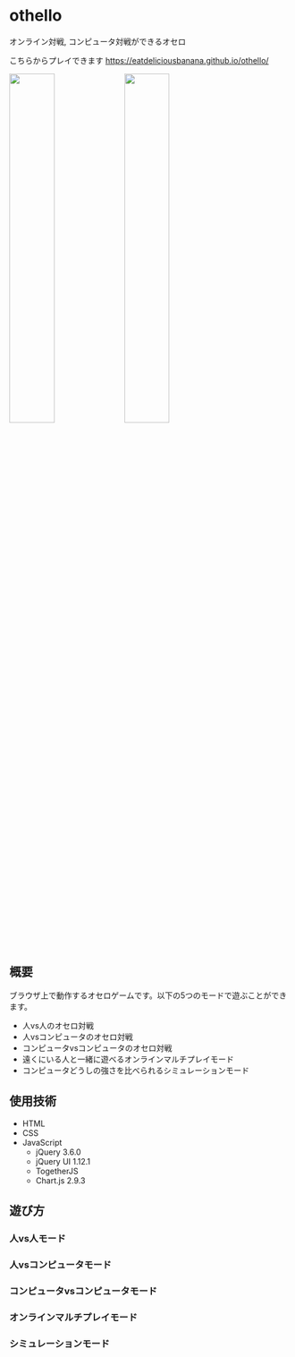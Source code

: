 # othello
オンライン対戦, コンピュータ対戦ができるオセロ

こちらからプレイできます
https://eatdeliciousbanana.github.io/othello/

<img src="https://github.com/eatdeliciousbanana/othello/blob/main/screenshots/image0.jpg?raw=true" width="40%"> <img src="https://github.com/eatdeliciousbanana/othello/blob/main/screenshots/image1.jpg?raw=true" width="40%">

## 概要
ブラウザ上で動作するオセロゲームです。以下の5つのモードで遊ぶことができます。
- 人vs人のオセロ対戦
- 人vsコンピュータのオセロ対戦
- コンピュータvsコンピュータのオセロ対戦
- 遠くにいる人と一緒に遊べるオンラインマルチプレイモード
- コンピュータどうしの強さを比べられるシミュレーションモード

## 使用技術
- HTML
- CSS
- JavaScript
  - jQuery 3.6.0
  - jQuery UI 1.12.1
  - TogetherJS
  - Chart.js 2.9.3

## 遊び方
### 人vs人モード

### 人vsコンピュータモード

### コンピュータvsコンピュータモード

### オンラインマルチプレイモード

### シミュレーションモード
